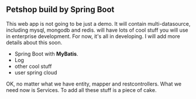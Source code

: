 ## Petshop build by Spring Boot

This web app is not going to be just a demo. It will contain multi-datasource, including mysql, mongodb and redis.
will have lots of cool stuff you will use in enterprise development.
For now, it's all in developing. I will add more details about this soon.

  * Spring Boot with **MyBatis**.
  * Log
  * other cool stuff
  * user spring cloud

OK, no matter what we have entity, mapper and restcontrollers. What we need now is Services.
To add all these stuff is a piece of cake.
